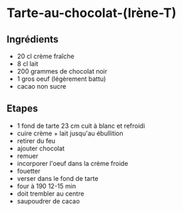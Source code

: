 # Tarte-au-chocolat-\(Irène-T\)

## Ingrédients

* 20 cl crème fraîche
* 8 cl lait
* 200 grammes de chocolat noir
* 1 gros oeuf \(légèrement battu\)
* cacao non sucre

## Etapes

* 1 fond de tarte 23 cm cuit à blanc et refroidi
* cuire crème + lait jusqu'au ébullition
* retirer du feu
* ajouter chocolat
* remuer
* incorporer l'oeuf dans la crème froide
* fouetter
* verser dans le fond de tarte
* four à 190 12-15 min
* doit trembler au centre
* saupoudrer de cacao 

